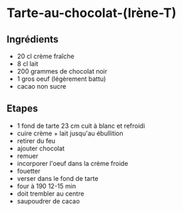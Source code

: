 # Tarte-au-chocolat-\(Irène-T\)

## Ingrédients

* 20 cl crème fraîche
* 8 cl lait
* 200 grammes de chocolat noir
* 1 gros oeuf \(légèrement battu\)
* cacao non sucre

## Etapes

* 1 fond de tarte 23 cm cuit à blanc et refroidi
* cuire crème + lait jusqu'au ébullition
* retirer du feu
* ajouter chocolat
* remuer
* incorporer l'oeuf dans la crème froide
* fouetter
* verser dans le fond de tarte
* four à 190 12-15 min
* doit trembler au centre
* saupoudrer de cacao 

